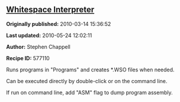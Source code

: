 ## [Whitespace Interpreter](https://code.activestate.com/recipes/577110-whitespace-interpreter)

**Originally published:** 2010-03-14 15:36:52

**Last updated:** 2010-05-24 12:02:11

**Author:** Stephen Chappell

**Recipe ID:** 577110

Runs programs in "Programs" and creates *.WSO files when needed.

Can be executed directly by double-click or on the command line.

If run on command line, add "ASM" flag to dump program assembly.
